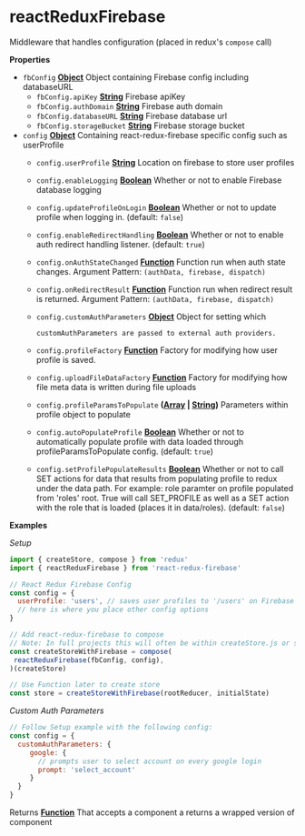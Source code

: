 # reactReduxFirebase

Middleware that handles configuration (placed in redux's
`compose` call)

**Properties**

-   `fbConfig` **[Object](https://developer.mozilla.org/en-US/docs/Web/JavaScript/Reference/Global_Objects/Object)** Object containing Firebase config including
    databaseURL
    -   `fbConfig.apiKey` **[String](https://developer.mozilla.org/en-US/docs/Web/JavaScript/Reference/Global_Objects/String)** Firebase apiKey
    -   `fbConfig.authDomain` **[String](https://developer.mozilla.org/en-US/docs/Web/JavaScript/Reference/Global_Objects/String)** Firebase auth domain
    -   `fbConfig.databaseURL` **[String](https://developer.mozilla.org/en-US/docs/Web/JavaScript/Reference/Global_Objects/String)** Firebase database url
    -   `fbConfig.storageBucket` **[String](https://developer.mozilla.org/en-US/docs/Web/JavaScript/Reference/Global_Objects/String)** Firebase storage bucket
-   `config` **[Object](https://developer.mozilla.org/en-US/docs/Web/JavaScript/Reference/Global_Objects/Object)** Containing react-redux-firebase specific config
    such as userProfile
    -   `config.userProfile` **[String](https://developer.mozilla.org/en-US/docs/Web/JavaScript/Reference/Global_Objects/String)** Location on firebase to store user
        profiles
    -   `config.enableLogging` **[Boolean](https://developer.mozilla.org/en-US/docs/Web/JavaScript/Reference/Global_Objects/Boolean)** Whether or not to enable Firebase
        database logging
    -   `config.updateProfileOnLogin` **[Boolean](https://developer.mozilla.org/en-US/docs/Web/JavaScript/Reference/Global_Objects/Boolean)** Whether or not to update
        profile when logging in. (default: `false`)
    -   `config.enableRedirectHandling` **[Boolean](https://developer.mozilla.org/en-US/docs/Web/JavaScript/Reference/Global_Objects/Boolean)** Whether or not to enable
        auth redirect handling listener. (default: `true`)
    -   `config.onAuthStateChanged` **[Function](https://developer.mozilla.org/en-US/docs/Web/JavaScript/Reference/Statements/function)** Function run when auth state
        changes. Argument Pattern: `(authData, firebase, dispatch)`
    -   `config.onRedirectResult` **[Function](https://developer.mozilla.org/en-US/docs/Web/JavaScript/Reference/Statements/function)** Function run when redirect
        result is returned. Argument Pattern: `(authData, firebase, dispatch)`
    -   `config.customAuthParameters` **[Object](https://developer.mozilla.org/en-US/docs/Web/JavaScript/Reference/Global_Objects/Object)** Object for setting which

            customAuthParameters are passed to external auth providers.
    -   `config.profileFactory` **[Function](https://developer.mozilla.org/en-US/docs/Web/JavaScript/Reference/Statements/function)** Factory for modifying how user profile is saved.
    -   `config.uploadFileDataFactory` **[Function](https://developer.mozilla.org/en-US/docs/Web/JavaScript/Reference/Statements/function)** Factory for modifying
        how file meta data is written during file uploads
    -   `config.profileParamsToPopulate` **([Array](https://developer.mozilla.org/en-US/docs/Web/JavaScript/Reference/Global_Objects/Array) \| [String](https://developer.mozilla.org/en-US/docs/Web/JavaScript/Reference/Global_Objects/String))** Parameters within
        profile object to populate
    -   `config.autoPopulateProfile` **[Boolean](https://developer.mozilla.org/en-US/docs/Web/JavaScript/Reference/Global_Objects/Boolean)** Whether or not to
        automatically populate profile with data loaded through
        profileParamsToPopulate config. (default: `true`)
    -   `config.setProfilePopulateResults` **[Boolean](https://developer.mozilla.org/en-US/docs/Web/JavaScript/Reference/Global_Objects/Boolean)** Whether or not to
        call SET actions for data that results from populating profile to redux under
        the data path. For example: role paramter on profile populated from 'roles'
        root. True will call SET_PROFILE as well as a SET action with the role that
        is loaded (places it in data/roles). (default: `false`)

**Examples**

_Setup_

```javascript
import { createStore, compose } from 'redux'
import { reactReduxFirebase } from 'react-redux-firebase'

// React Redux Firebase Config
const config = {
  userProfile: 'users', // saves user profiles to '/users' on Firebase
  // here is where you place other config options
}

// Add react-redux-firebase to compose
// Note: In full projects this will often be within createStore.js or store.js
const createStoreWithFirebase = compose(
 reactReduxFirebase(fbConfig, config),
)(createStore)

// Use Function later to create store
const store = createStoreWithFirebase(rootReducer, initialState)
```

_Custom Auth Parameters_

```javascript
// Follow Setup example with the following config:
const config = {
  customAuthParameters: {
     google: {
       // prompts user to select account on every google login
       prompt: 'select_account'
     }
  }
}
```

Returns **[Function](https://developer.mozilla.org/en-US/docs/Web/JavaScript/Reference/Statements/function)** That accepts a component a returns a wrapped version of component
